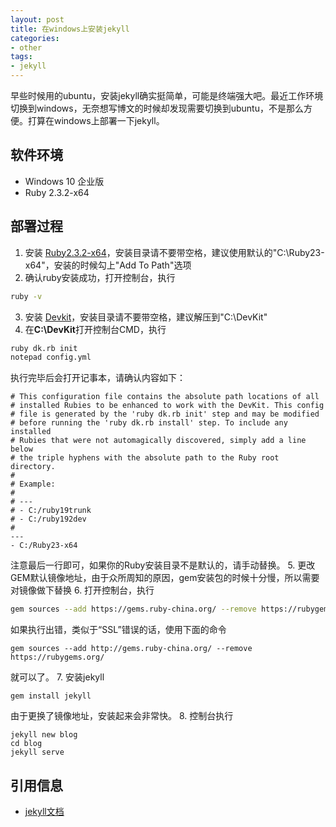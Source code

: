 ```yaml
---
layout: post
title: 在windows上安装jekyll
categories:
- other
tags:
- jekyll
---
```

早些时候用的ubuntu，安装jekyll确实挺简单，可能是终端强大吧。最近工作环境切换到windows，无奈想写博文的时候却发现需要切换到ubuntu，不是那么方便。打算在windows上部署一下jekyll。

## 软件环境
+ Windows 10 企业版
+ Ruby 2.3.2-x64

## 部署过程
1. 安装 [Ruby2.3.2-x64](https://dl.bintray.com/oneclick/rubyinstaller/rubyinstaller-2.3.3-x64.exe)，安装目录请不要带空格，建议使用默认的"C:\Ruby23-x64"，安装的时候勾上"Add To Path"选项
2. 确认ruby安装成功，打开控制台，执行
```bash
ruby -v
```
3. 安装 [Devkit](https://dl.bintray.com/oneclick/rubyinstaller/DevKit-mingw64-64-4.7.2-20130224-1432-sfx.exe)，安装目录请不要带空格，建议解压到"C:\DevKit"
4. 在**C:\DevKit**打开控制台CMD，执行
```bash
ruby dk.rb init
notepad config.yml
```
执行完毕后会打开记事本，请确认内容如下：
```
# This configuration file contains the absolute path locations of all
# installed Rubies to be enhanced to work with the DevKit. This config
# file is generated by the 'ruby dk.rb init' step and may be modified
# before running the 'ruby dk.rb install' step. To include any installed
# Rubies that were not automagically discovered, simply add a line below
# the triple hyphens with the absolute path to the Ruby root directory.
#
# Example:
#
# ---
# - C:/ruby19trunk
# - C:/ruby192dev
#
---
- C:/Ruby23-x64
```
注意最后一行即可，如果你的Ruby安装目录不是默认的，请手动替换。
5. 更改GEM默认镜像地址，由于众所周知的原因，gem安装包的时候十分慢，所以需要对镜像做下替换
6. 打开控制台，执行
```bash
gem sources --add https://gems.ruby-china.org/ --remove https://rubygems.org/
```
如果执行出错，类似于“SSL”错误的话，使用下面的命令
```
gem sources --add http://gems.ruby-china.org/ --remove https://rubygems.org/
```
就可以了。
7. 安装jekyll
```
gem install jekyll
```
由于更换了镜像地址，安装起来会非常快。
8. 控制台执行
```
jekyll new blog
cd blog
jekyll serve
```

## 引用信息
+ [jekyll文档](http://jekyllrb.com/)